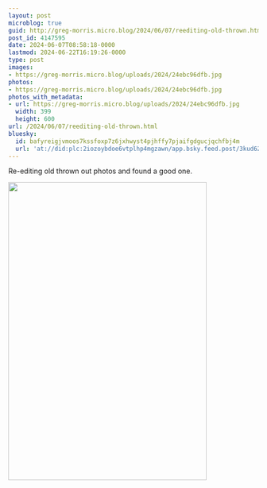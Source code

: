 ```yaml
---
layout: post
microblog: true
guid: http://greg-morris.micro.blog/2024/06/07/reediting-old-thrown.html
post_id: 4147595
date: 2024-06-07T08:58:18-0000
lastmod: 2024-06-22T16:19:26-0000
type: post
images:
- https://greg-morris.micro.blog/uploads/2024/24ebc96dfb.jpg
photos:
- https://greg-morris.micro.blog/uploads/2024/24ebc96dfb.jpg
photos_with_metadata:
- url: https://greg-morris.micro.blog/uploads/2024/24ebc96dfb.jpg
  width: 399
  height: 600
url: /2024/06/07/reediting-old-thrown.html
bluesky:
  id: bafyreigjvmoos7kssfoxp7z6jxhwyst4pjhffy7pjaifgdgucjqchfbj4m
  url: 'at://did:plc:2iozoybdoe6vtplhp4mgzawn/app.bsky.feed.post/3kud62dvi2s2o'
---
```

Re-editing old thrown out photos and found a good one. 

<img src="uploads/2024/24ebc96dfb.jpg" width="399" height="600" alt="">
